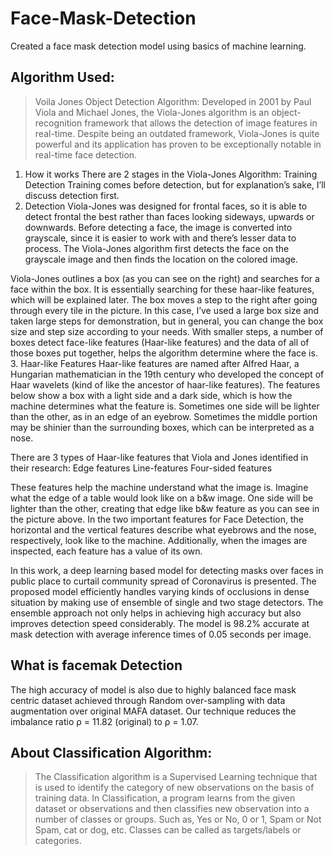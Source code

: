 # Face-Mask-Detection
Created a face mask detection model using basics of machine learning.

## Algorithm Used:
> Voila Jones Object Detection Algorithm:
Developed in 2001 by Paul Viola and Michael Jones, the Viola-Jones algorithm is an object-recognition framework that allows the detection of image features in real-time.
Despite being an outdated framework, Viola-Jones is quite powerful and its application has proven to be exceptionally notable in real-time face detection.
1. How it works
There are 2 stages in the Viola-Jones Algorithm:
Training
Detection
Training comes before detection, but for explanation’s sake, I’ll discuss detection first.
2. Detection
Viola-Jones was designed for frontal faces, so it is able to detect frontal the best rather than faces looking sideways, upwards or downwards. Before detecting a face, the image is converted into grayscale, since it is easier to work with and there’s lesser data to process. The Viola-Jones algorithm first detects the face on the grayscale image and then finds the location on the colored image.

Viola-Jones outlines a box (as you can see on the right) and searches for a face within the box. It is essentially searching for these haar-like features, which will be explained later. The box moves a step to the right after going through every tile in the picture. In this case, I’ve used a large box size and taken large steps for demonstration, but in general, you can change the box size and step size according to your needs.
With smaller steps, a number of boxes detect face-like features (Haar-like features) and the data of all of those boxes put together, helps the algorithm determine where the face is.
3. Haar-like Features
Haar-like features are named after Alfred Haar, a Hungarian mathematician in the 19th century who developed the concept of Haar wavelets (kind of like the ancestor of haar-like features). The features below show a box with a light side and a dark side, which is how the machine determines what the feature is. Sometimes one side will be lighter than the other, as in an edge of an eyebrow. Sometimes the middle portion may be shinier than the surrounding boxes, which can be interpreted as a nose.

There are 3 types of Haar-like features that Viola and Jones identified in their research:
Edge features
Line-features
Four-sided features

These features help the machine understand what the image is. Imagine what the edge of a table would look like on a b&w image. One side will be lighter than the other, creating that edge like b&w feature as you can see in the picture above.
In the two important features for Face Detection, the horizontal and the vertical features describe what eyebrows and the nose, respectively, look like to the machine.
Additionally, when the images are inspected, each feature has a value of its own.

In this work, a deep learning based model for detecting masks over faces in public place to curtail community spread of Coronavirus is presented. The proposed model efficiently handles varying kinds of occlusions in dense situation by making use of ensemble of single and two stage detectors. The ensemble approach not only helps in achieving high accuracy but also improves detection speed considerably. The model is 98.2% accurate at mask detection with average inference times of 0.05 seconds per image.

## What is facemak Detection 
The high accuracy of model is also due to highly balanced face mask centric dataset achieved through Random over-sampling with data augmentation over original MAFA dataset. Our technique reduces the imbalance ratio ρ = 11.82 (original) to ρ = 1.07.

## About Classification Algorithm:
> The Classification algorithm is a Supervised Learning technique that is used to identify the category of new observations on the basis of training data. In Classification, a program learns from the given dataset or observations and then classifies new observation into a number of classes or groups. Such as, Yes or No, 0 or 1, Spam or Not Spam, cat or dog, etc. Classes can be called as targets/labels or categories.
